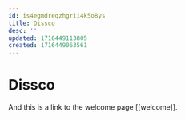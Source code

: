 ```yaml
---
id: is4egmdreqzhgrii4k5o8ys
title: Dissco
desc: ''
updated: 1716449113805
created: 1716449063561
---
```


# Dissco

And this is a link to the welcome page [[welcome]].